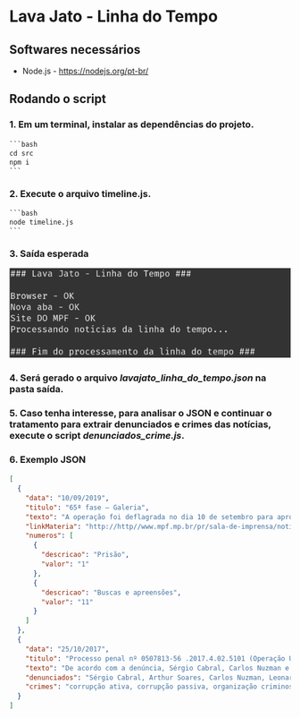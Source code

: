 # Lava Jato - Linha do Tempo

## Softwares necessários
* Node.js - https://nodejs.org/pt-br/

## Rodando o script

### 1. Em um terminal, instalar as dependências do projeto.

    ```bash
    cd src
    npm i
    ```


### 2. Execute o arquivo timeline.js.

    ```bash
    node timeline.js
    ```

### 3. Saída esperada

![Saída](img/saida.png)


### 4. Será gerado o arquivo *lavajato_linha_do_tempo.json* na pasta saída.


### 5. Caso tenha interesse, para analisar o JSON e continuar o tratamento para extrair denunciados e crimes das notícias, execute o script *denunciados_crime.js*.

### 6. Exemplo JSON


```json
[
  {
    "data": "10/09/2019",
    "titulo": "65ª fase – Galeria",
    "texto": "A operação foi deflagrada no dia 10 de setembro para aprofundar investigações sobre esquemas de corrupção e de lavagem de dinheiro relacionados à Transpetro, subsidiária da Petrobras; e à Usina Hidrelétrica de Belo Monte. As apurações apontam que, ao menos entre 2008 e 2014, Edison Lobão e Márcio Lobão solicitaram e receberam propinas dos grupos Estre e Odebrecht da ordem de R$ 50 milhões. Evidências indicam que os atos de lavagem se estendem até 2019. Nos esquemas criminosos, as provas indicam que as propinas foram entregues em espécie em escritório de advocacia ligado à família Lobão, no Rio de Janeiro.\nLeia a matéria\n",
    "linkMateria": "http://http//www.mpf.mp.br/pr/sala-de-imprensa/noticias-pr/marcio-lobao-e-preso-na-65a-fase-da-lava-jato",
    "numeros": [
      {
        "descricao": "Prisão",
        "valor": "1"
      },
      {
        "descricao": "Buscas e apreensões",
        "valor": "11"
      }
    ]
  },
  {
    "data": "25/10/2017",
    "titulo": "Processo penal nº 0507813-56 .2017.4.02.5101 (Operação Unfair Play)",
    "texto": "De acordo com a denúncia, Sérgio Cabral, Carlos Nuzman e Leonardo Gryner solicitaram diretamente a Arthur Soares e aceitaram promessa de vantagem indevida a outras pessoas, os senegaleses Papa Diack e Lamine Diack, consistente no pagamento de US$ 2 milhões para garantir votos para o Rio de Janeiro na eleição da cidade-sede dos Jogos Olímpicos de 2016, o que configura corrupção passiva. A denúncia equipara Nuzman e Gryner a funcionários públicos, uma vez que tanto o COB quanto o Comitê Organizador dos Jogos receberam e eram gestores de verbas públicas e exerciam, por delegação, uma atividade típica de Estado: o desporto.6 denunciados: Sérgio Cabral, Arthur Soares, Carlos Nuzman, Leonardo Gryner, Papa Massata Diack, Lamine DiackCrimes: corrupção ativa, corrupção passiva, organização criminosa, lavagem de dinheiro, evasão de divisas\n",
    "denunciados": "Sérgio Cabral, Arthur Soares, Carlos Nuzman, Leonardo Gryner, Papa Massata Diack, Lamine Diack",
    "crimes": "corrupção ativa, corrupção passiva, organização criminosa, lavagem de dinheiro, evasão de divisas"
  }
]

```
